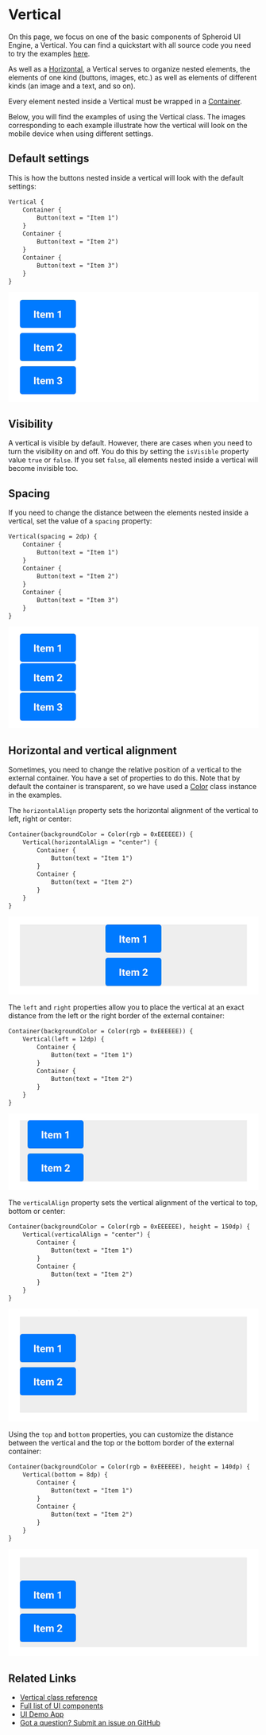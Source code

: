 # Vertical

On this page, we focus on one of the basic components of Spheroid UI Engine, a Vertical.
You can find a quickstart with all source code you need to try the examples 
[here](https://github.com/SpheroidUniverse/SpheroidScript/tree/master/examples/UI).

As well as a [Horizontal](horizontal.md), a Vertical
serves to organize nested elements, the elements of one kind (buttons, images, etc.)
as well as elements of different kinds (an image and a text, and so on).

Every element nested inside a Vertical must be wrapped in a 
[Container](container.md).

Below, you will find the examples of using the Vertical class.
The images corresponding to each example illustrate how the vertical will look 
on the mobile device when using different settings.

## Default settings

This is how the buttons nested inside a vertical will look with the default settings: 

```
Vertical {
    Container {
        Button(text = "Item 1")
    }
    Container {
        Button(text = "Item 2")
    }
    Container {
        Button(text = "Item 3")
    }
}
```

![](../images/ui/vertical/vertical-default.png)

## Visibility

A vertical is visible by default.
However, there are cases when you need to turn the visibility on and off. 
You do this by setting the `isVisible` property value `true` or `false`. If you set `false`,
all elements nested inside a vertical will become invisible too.

## Spacing

If you need to change the distance between the elements nested inside a vertical,
set the value of a `spacing` property:

```
Vertical(spacing = 2dp) {
    Container {
        Button(text = "Item 1")
    }
    Container {
        Button(text = "Item 2")
    }
    Container {
        Button(text = "Item 3")
    }
}
```

![](../images/ui/vertical/vertical-spacing.png)

## Horizontal and vertical alignment

Sometimes, you need to change the relative position of a vertical to the external container.
You have a set of properties to do this. Note that by default the container is transparent, 
so we have used a [Color](../reference/spheroid.client.ui/-color/index.md) 
class instance in the examples.

The `horizontalAlign` property sets the horizontal alignment of the vertical
to left, right or center:

```
Container(backgroundColor = Color(rgb = 0xEEEEEE)) {
    Vertical(horizontalAlign = "center") {
        Container {
            Button(text = "Item 1")
        }
        Container {
            Button(text = "Item 2")
        }
    }
}
```

![](../images/ui/vertical/vertical-horizontal-alignment.png)

The `left` and `right` properties allow you to place the vertical 
at an exact distance from the left or the right border of the external container:

```
Container(backgroundColor = Color(rgb = 0xEEEEEE)) {
    Vertical(left = 12dp) {
        Container {
            Button(text = "Item 1")
        }
        Container {
            Button(text = "Item 2")
        }
    }
}
```

![](../images/ui/vertical/vertical-left.png)

The `verticalAlign` property sets the vertical alignment of the vertical
to top, bottom or center:

```
Container(backgroundColor = Color(rgb = 0xEEEEEE), height = 150dp) {
    Vertical(verticalAlign = "center") {
        Container {
            Button(text = "Item 1")
        }
        Container {
            Button(text = "Item 2")
        }
    }
}
```

![](../images/ui/vertical/vertical-vertical-alignment.png)

Using the `top` and `bottom` properties, you can customize 
the distance between the vertical and the top or the bottom border of the external container:

```
Container(backgroundColor = Color(rgb = 0xEEEEEE), height = 140dp) {
    Vertical(bottom = 8dp) {
        Container {
            Button(text = "Item 1")
        }
        Container {
            Button(text = "Item 2")
        }
    }
}
```

![](../images/ui/vertical/vertical-bottom.png)

## Related Links

- [Vertical class reference](../reference/spheroid.client.ui/-vertical/index.md)
- [Full list of UI components](index.md)
- [UI Demo App](https://github.com/SpheroidUniverse/SpheroidScript/tree/master/examples/UI)
- [Got a question? Submit an issue on GitHub](../submit-an-issue.md)